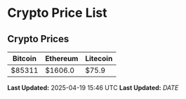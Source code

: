 # Crypto Price List

## Crypto Prices
| Bitcoin | Ethereum | Litecoin |
| ------- | -------- | -------- |
| $85311 | $1606.0 | $75.9 |
**Last Updated:** 2025-04-19 15:46 UTC
**Last Updated:** $DATE$
